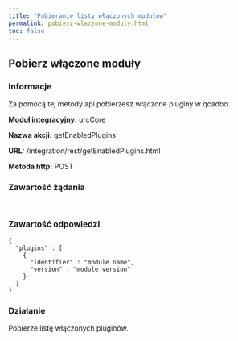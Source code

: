 ```yaml
---
title: "Pobieranie listy włączonych modułów"
permalink: pobierz-wlaczone-moduly.html
toc: false 
---
```


## Pobierz włączone moduły
### Informacje

Za pomocą tej metody api pobierzesz włączone pluginy w qcadoo.

  **Moduł integracyjny:** urcCore

  **Nazwa akcji:** getEnabledPlugins

  **URL:** /integration/rest/getEnabledPlugins.html

  **Metoda http:** POST

### Zawartość żądania
~~~~~~~~
 
~~~~~~~~


### Zawartość odpowiedzi
~~~~~~~~
{
  "plugins" : [
    {
      "identifier" : "module name",
      "version" : "module version"  
    }
  ]
} 
~~~~~~~~

### Działanie
Pobierze listę włączonych pluginów.